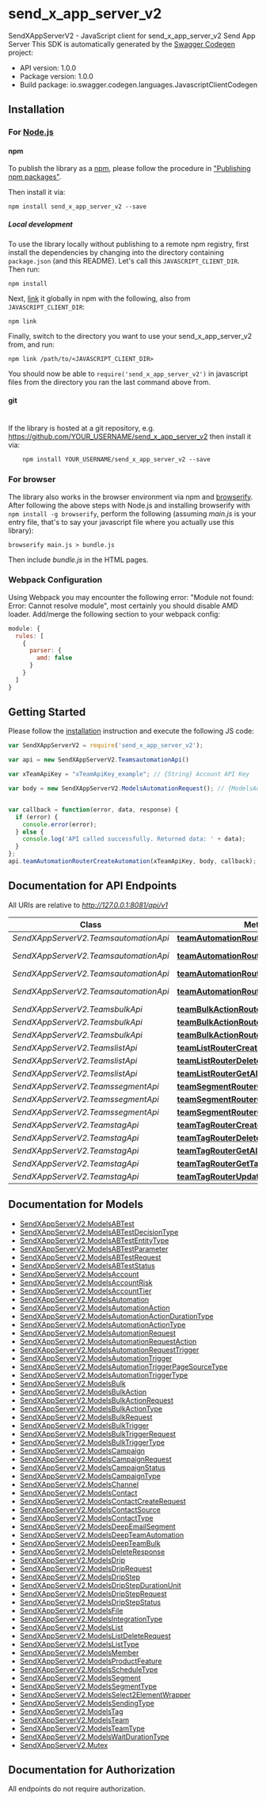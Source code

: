 # send_x_app_server_v2

SendXAppServerV2 - JavaScript client for send_x_app_server_v2
Send App Server
This SDK is automatically generated by the [Swagger Codegen](https://github.com/swagger-api/swagger-codegen) project:

- API version: 1.0.0
- Package version: 1.0.0
- Build package: io.swagger.codegen.languages.JavascriptClientCodegen

## Installation

### For [Node.js](https://nodejs.org/)

#### npm

To publish the library as a [npm](https://www.npmjs.com/),
please follow the procedure in ["Publishing npm packages"](https://docs.npmjs.com/getting-started/publishing-npm-packages).

Then install it via:

```shell
npm install send_x_app_server_v2 --save
```

##### Local development

To use the library locally without publishing to a remote npm registry, first install the dependencies by changing 
into the directory containing `package.json` (and this README). Let's call this `JAVASCRIPT_CLIENT_DIR`. Then run:

```shell
npm install
```

Next, [link](https://docs.npmjs.com/cli/link) it globally in npm with the following, also from `JAVASCRIPT_CLIENT_DIR`:

```shell
npm link
```

Finally, switch to the directory you want to use your send_x_app_server_v2 from, and run:

```shell
npm link /path/to/<JAVASCRIPT_CLIENT_DIR>
```

You should now be able to `require('send_x_app_server_v2')` in javascript files from the directory you ran the last 
command above from.

#### git
#
If the library is hosted at a git repository, e.g.
https://github.com/YOUR_USERNAME/send_x_app_server_v2
then install it via:

```shell
    npm install YOUR_USERNAME/send_x_app_server_v2 --save
```

### For browser

The library also works in the browser environment via npm and [browserify](http://browserify.org/). After following
the above steps with Node.js and installing browserify with `npm install -g browserify`,
perform the following (assuming *main.js* is your entry file, that's to say your javascript file where you actually 
use this library):

```shell
browserify main.js > bundle.js
```

Then include *bundle.js* in the HTML pages.

### Webpack Configuration

Using Webpack you may encounter the following error: "Module not found: Error:
Cannot resolve module", most certainly you should disable AMD loader. Add/merge
the following section to your webpack config:

```javascript
module: {
  rules: [
    {
      parser: {
        amd: false
      }
    }
  ]
}
```

## Getting Started

Please follow the [installation](#installation) instruction and execute the following JS code:

```javascript
var SendXAppServerV2 = require('send_x_app_server_v2');

var api = new SendXAppServerV2.TeamsautomationApi()

var xTeamApiKey = "xTeamApiKey_example"; // {String} Account API Key

var body = new SendXAppServerV2.ModelsAutomationRequest(); // {ModelsAutomationRequest} The Tag content


var callback = function(error, data, response) {
  if (error) {
    console.error(error);
  } else {
    console.log('API called successfully. Returned data: ' + data);
  }
};
api.teamAutomationRouterCreateAutomation(xTeamApiKey, body, callback);

```

## Documentation for API Endpoints

All URIs are relative to *http://127.0.0.1:8081/api/v1*

Class | Method | HTTP request | Description
------------ | ------------- | ------------- | -------------
*SendXAppServerV2.TeamsautomationApi* | [**teamAutomationRouterCreateAutomation**](docs/TeamsautomationApi.md#teamAutomationRouterCreateAutomation) | **POST** /teams/automation/ | 
*SendXAppServerV2.TeamsautomationApi* | [**teamAutomationRouterDeleteAutomation**](docs/TeamsautomationApi.md#teamAutomationRouterDeleteAutomation) | **DELETE** /teams/automation/{automationId} | 
*SendXAppServerV2.TeamsautomationApi* | [**teamAutomationRouterGetAllAutomations**](docs/TeamsautomationApi.md#teamAutomationRouterGetAllAutomations) | **GET** /teams/automation/ | 
*SendXAppServerV2.TeamsautomationApi* | [**teamAutomationRouterGetAutomation**](docs/TeamsautomationApi.md#teamAutomationRouterGetAutomation) | **GET** /teams/automation/{automationId} | 
*SendXAppServerV2.TeamsbulkApi* | [**teamBulkActionRouterCreateBulkAction**](docs/TeamsbulkApi.md#teamBulkActionRouterCreateBulkAction) | **POST** /teams/bulk/ | 
*SendXAppServerV2.TeamsbulkApi* | [**teamBulkActionRouterGetAllBulkAction**](docs/TeamsbulkApi.md#teamBulkActionRouterGetAllBulkAction) | **GET** /teams/bulk/ | 
*SendXAppServerV2.TeamsbulkApi* | [**teamBulkActionRouterGetBulkAction**](docs/TeamsbulkApi.md#teamBulkActionRouterGetBulkAction) | **GET** /teams/bulk/{bulkActionId} | 
*SendXAppServerV2.TeamslistApi* | [**teamListRouterCreate**](docs/TeamslistApi.md#teamListRouterCreate) | **POST** /teams/list/ | 
*SendXAppServerV2.TeamslistApi* | [**teamListRouterDeleteList**](docs/TeamslistApi.md#teamListRouterDeleteList) | **DELETE** /teams/list/{listId} | 
*SendXAppServerV2.TeamslistApi* | [**teamListRouterGetAllLists**](docs/TeamslistApi.md#teamListRouterGetAllLists) | **GET** /teams/list/ | 
*SendXAppServerV2.TeamssegmentApi* | [**teamSegmentRouterCreate**](docs/TeamssegmentApi.md#teamSegmentRouterCreate) | **POST** /teams/segment/ | 
*SendXAppServerV2.TeamssegmentApi* | [**teamSegmentRouterGetAlSegments**](docs/TeamssegmentApi.md#teamSegmentRouterGetAlSegments) | **GET** /teams/segment/ | 
*SendXAppServerV2.TeamssegmentApi* | [**teamSegmentRouterGetsegment**](docs/TeamssegmentApi.md#teamSegmentRouterGetsegment) | **GET** /teams/segment/{segmentId} | 
*SendXAppServerV2.TeamstagApi* | [**teamTagRouterCreate**](docs/TeamstagApi.md#teamTagRouterCreate) | **POST** /teams/tag/ | 
*SendXAppServerV2.TeamstagApi* | [**teamTagRouterDeleteTag**](docs/TeamstagApi.md#teamTagRouterDeleteTag) | **DELETE** /teams/tag/{tagId} | 
*SendXAppServerV2.TeamstagApi* | [**teamTagRouterGetAllTags**](docs/TeamstagApi.md#teamTagRouterGetAllTags) | **GET** /teams/tag/ | 
*SendXAppServerV2.TeamstagApi* | [**teamTagRouterGetTag**](docs/TeamstagApi.md#teamTagRouterGetTag) | **GET** /teams/tag/{tagId} | 
*SendXAppServerV2.TeamstagApi* | [**teamTagRouterUpdateTag**](docs/TeamstagApi.md#teamTagRouterUpdateTag) | **PUT** /teams/tag/{tagId} | 


## Documentation for Models

 - [SendXAppServerV2.ModelsABTest](docs/ModelsABTest.md)
 - [SendXAppServerV2.ModelsABTestDecisionType](docs/ModelsABTestDecisionType.md)
 - [SendXAppServerV2.ModelsABTestEntityType](docs/ModelsABTestEntityType.md)
 - [SendXAppServerV2.ModelsABTestParameter](docs/ModelsABTestParameter.md)
 - [SendXAppServerV2.ModelsABTestRequest](docs/ModelsABTestRequest.md)
 - [SendXAppServerV2.ModelsABTestStatus](docs/ModelsABTestStatus.md)
 - [SendXAppServerV2.ModelsAccount](docs/ModelsAccount.md)
 - [SendXAppServerV2.ModelsAccountRisk](docs/ModelsAccountRisk.md)
 - [SendXAppServerV2.ModelsAccountTier](docs/ModelsAccountTier.md)
 - [SendXAppServerV2.ModelsAutomation](docs/ModelsAutomation.md)
 - [SendXAppServerV2.ModelsAutomationAction](docs/ModelsAutomationAction.md)
 - [SendXAppServerV2.ModelsAutomationActionDurationType](docs/ModelsAutomationActionDurationType.md)
 - [SendXAppServerV2.ModelsAutomationActionType](docs/ModelsAutomationActionType.md)
 - [SendXAppServerV2.ModelsAutomationRequest](docs/ModelsAutomationRequest.md)
 - [SendXAppServerV2.ModelsAutomationRequestAction](docs/ModelsAutomationRequestAction.md)
 - [SendXAppServerV2.ModelsAutomationRequestTrigger](docs/ModelsAutomationRequestTrigger.md)
 - [SendXAppServerV2.ModelsAutomationTrigger](docs/ModelsAutomationTrigger.md)
 - [SendXAppServerV2.ModelsAutomationTriggerPageSourceType](docs/ModelsAutomationTriggerPageSourceType.md)
 - [SendXAppServerV2.ModelsAutomationTriggerType](docs/ModelsAutomationTriggerType.md)
 - [SendXAppServerV2.ModelsBulk](docs/ModelsBulk.md)
 - [SendXAppServerV2.ModelsBulkAction](docs/ModelsBulkAction.md)
 - [SendXAppServerV2.ModelsBulkActionRequest](docs/ModelsBulkActionRequest.md)
 - [SendXAppServerV2.ModelsBulkActionType](docs/ModelsBulkActionType.md)
 - [SendXAppServerV2.ModelsBulkRequest](docs/ModelsBulkRequest.md)
 - [SendXAppServerV2.ModelsBulkTrigger](docs/ModelsBulkTrigger.md)
 - [SendXAppServerV2.ModelsBulkTriggerRequest](docs/ModelsBulkTriggerRequest.md)
 - [SendXAppServerV2.ModelsBulkTriggerType](docs/ModelsBulkTriggerType.md)
 - [SendXAppServerV2.ModelsCampaign](docs/ModelsCampaign.md)
 - [SendXAppServerV2.ModelsCampaignRequest](docs/ModelsCampaignRequest.md)
 - [SendXAppServerV2.ModelsCampaignStatus](docs/ModelsCampaignStatus.md)
 - [SendXAppServerV2.ModelsCampaignType](docs/ModelsCampaignType.md)
 - [SendXAppServerV2.ModelsChannel](docs/ModelsChannel.md)
 - [SendXAppServerV2.ModelsContact](docs/ModelsContact.md)
 - [SendXAppServerV2.ModelsContactCreateRequest](docs/ModelsContactCreateRequest.md)
 - [SendXAppServerV2.ModelsContactSource](docs/ModelsContactSource.md)
 - [SendXAppServerV2.ModelsContactType](docs/ModelsContactType.md)
 - [SendXAppServerV2.ModelsDeepEmailSegment](docs/ModelsDeepEmailSegment.md)
 - [SendXAppServerV2.ModelsDeepTeamAutomation](docs/ModelsDeepTeamAutomation.md)
 - [SendXAppServerV2.ModelsDeepTeamBulk](docs/ModelsDeepTeamBulk.md)
 - [SendXAppServerV2.ModelsDeleteResponse](docs/ModelsDeleteResponse.md)
 - [SendXAppServerV2.ModelsDrip](docs/ModelsDrip.md)
 - [SendXAppServerV2.ModelsDripRequest](docs/ModelsDripRequest.md)
 - [SendXAppServerV2.ModelsDripStep](docs/ModelsDripStep.md)
 - [SendXAppServerV2.ModelsDripStepDurationUnit](docs/ModelsDripStepDurationUnit.md)
 - [SendXAppServerV2.ModelsDripStepRequest](docs/ModelsDripStepRequest.md)
 - [SendXAppServerV2.ModelsDripStepStatus](docs/ModelsDripStepStatus.md)
 - [SendXAppServerV2.ModelsFile](docs/ModelsFile.md)
 - [SendXAppServerV2.ModelsIntegrationType](docs/ModelsIntegrationType.md)
 - [SendXAppServerV2.ModelsList](docs/ModelsList.md)
 - [SendXAppServerV2.ModelsListDeleteRequest](docs/ModelsListDeleteRequest.md)
 - [SendXAppServerV2.ModelsListType](docs/ModelsListType.md)
 - [SendXAppServerV2.ModelsMember](docs/ModelsMember.md)
 - [SendXAppServerV2.ModelsProductFeature](docs/ModelsProductFeature.md)
 - [SendXAppServerV2.ModelsScheduleType](docs/ModelsScheduleType.md)
 - [SendXAppServerV2.ModelsSegment](docs/ModelsSegment.md)
 - [SendXAppServerV2.ModelsSegmentType](docs/ModelsSegmentType.md)
 - [SendXAppServerV2.ModelsSelect2ElementWrapper](docs/ModelsSelect2ElementWrapper.md)
 - [SendXAppServerV2.ModelsSendingType](docs/ModelsSendingType.md)
 - [SendXAppServerV2.ModelsTag](docs/ModelsTag.md)
 - [SendXAppServerV2.ModelsTeam](docs/ModelsTeam.md)
 - [SendXAppServerV2.ModelsTeamType](docs/ModelsTeamType.md)
 - [SendXAppServerV2.ModelsWaitDurationType](docs/ModelsWaitDurationType.md)
 - [SendXAppServerV2.Mutex](docs/Mutex.md)


## Documentation for Authorization

 All endpoints do not require authorization.

